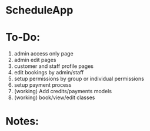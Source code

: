 # ScheduleApp

# To-Do:

1. admin access only page
2. admin edit pages
3. customer and staff profile pages
4. edit bookings by admin/staff
5. setup permissions by group or individual permissions
6. setup payment process
7. (working) Add credits/payments models
8. (working) book/view/edit classes



# Notes:

